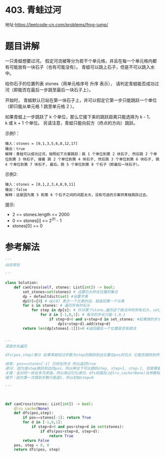 # 403. 青蛙过河
地址:https://leetcode-cn.com/problems/frog-jump/


# 题目讲解
一只青蛙想要过河。 假定河流被等分为若干个单元格，并且在每一个单元格内都有可能放有一块石子（也有可能没有）。 青蛙可以跳上石子，但是不可以跳入水中。

给你石子的位置列表 stones（用单元格序号 升序 表示）， 请判定青蛙能否成功过河（即能否在最后一步跳至最后一块石子上）。

开始时， 青蛙默认已站在第一块石子上，并可以假定它第一步只能跳跃一个单位（即只能从单元格 1 跳至单元格 2 ）。

如果青蛙上一步跳跃了 k 个单位，那么它接下来的跳跃距离只能选择为 k - 1、k 或 k + 1 个单位。 另请注意，青蛙只能向前方（终点的方向）跳跃。

示例1：
```
输入：stones = [0,1,3,5,6,8,12,17]
输出：true
解释：青蛙可以成功过河，按照如下方案跳跃：跳 1 个单位到第 2 块石子, 然后跳 2 个单位到第 3 块石子, 接着 跳 2 个单位到第 4 块石子, 然后跳 3 个单位到第 6 块石子, 跳 4 个单位到第 7 块石子, 最后，跳 5 个单位到第 8 个石子（即最后一块石子）。

```

示例2:
```
输入：stones = [0,1,2,3,4,8,9,11]
输出：false
解释：这是因为第 5 和第 6 个石子之间的间距太大，没有可选的方案供青蛙跳跃过去。

```

提示:
- 2 <= stones.length <= 2000
- 0 <= stones[i] <= $2^31$ - 1
- stones[0] == 0


# 参考解法
```python
'''
动态规划

'''

class Solution:
    def canCross(self, stones: List[int]) -> bool:
        set_stones=set(stones) # 设置石头所在位置的集合
        dp = defaultdict(set) #设置字典
        dp[0]={0} # dp[0] 表示一个元素的话，就返回第一个元素
        for s in stones: # 遍历所有的石头
            for step in dp[s]: # 针对某个stone,遍历这个跳法中的所有石头，setp表示需要跳的步长
                for d in [-1,0,1]: # 每次的步长只能-1,0,1
                    if step+d>0 and s+step+d in set_stones: #如果跳的步长大于0，而且跳过之后所在的石头在集合里面，则在该石头所在的位置添加这个跳法
                        dp[s+step+d].add(step+d)
        return len(dp[stones[-1]])>0 #返回最后一个位置是否有跳法



```

```python
'''
深度优先遍历

dfs(pos,step)表示 如果青蛙经过步数为step的跳跃到达位置在pos的石头 它能否跳跃到终点。

结束: pos==stones[-1] 已经在终点 所以返回true
递归: 因为是step跳跃到达的pos，所以再往下可以跳跃step, step+1, step-1, 但是需要注意只能向前跳(即step+d>0)，并且必须跳到石头上(即pos+step+d in stones).
关键：会对同一状态多次求值，所以用记忆化递归，dfs前面加上@lru_cache(None)当参数相同时直接返回值不需要重复计算。
细节：因为第一次跳跃步数只能是1，所以初始step=0

'''



def canCross(stones: List[int]) -> bool:
    @lru_cache(None)
    def dfs(pos,step):
        if pos==stones[-1]: return True
        for d in [-1,0,1]:
            if step+d>0 and pos+step+d in set(stones):
                if dfs(pos+step+d, step+d):
                    return True
        return False
    pos, step = 0, 0
    return dfs(pos, step)

```




